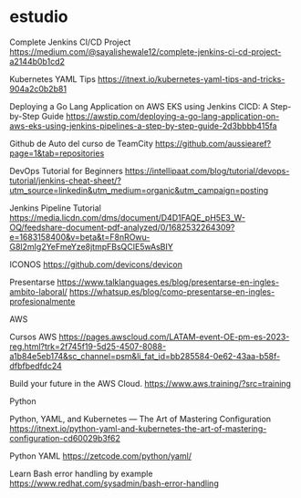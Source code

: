 # estudio

Complete Jenkins CI/CD Project
https://medium.com/@sayalishewale12/complete-jenkins-ci-cd-project-a2144b0b1cd2

Kubernetes YAML Tips
https://itnext.io/kubernetes-yaml-tips-and-tricks-904a2c0b2b81

Deploying a Go Lang Application on AWS EKS using Jenkins CICD: A Step-by-Step Guide
https://awstip.com/deploying-a-go-lang-application-on-aws-eks-using-jenkins-pipelines-a-step-by-step-guide-2d3bbbb415fa

Github de Auto del curso de TeamCity
https://github.com/aussiearef?page=1&tab=repositories

DevOps Tutorial for Beginners
https://intellipaat.com/blog/tutorial/devops-tutorial/jenkins-cheat-sheet/?utm_source=linkedin&utm_medium=organic&utm_campaign=posting

Jenkins Pipeline Tutorial
https://media.licdn.com/dms/document/D4D1FAQE_pH5E3_W-OQ/feedshare-document-pdf-analyzed/0/1682532264309?e=1683158400&v=beta&t=F8nROwu-G8l2mIg2YeFmeYze8jtmpFBsQCIE5wAsBIY


ICONOS 
https://github.com/devicons/devicon

Presentarse
https://www.talklanguages.es/blog/presentarse-en-ingles-ambito-laboral/
https://whatsup.es/blog/como-presentarse-en-ingles-profesionalmente


AWS

Cursos AWS
https://pages.awscloud.com/LATAM-event-OE-pm-es-2023-reg.html?trk=2f745f19-5d25-4507-8088-a1b84e5eb174&sc_channel=psm&li_fat_id=bb285584-0e62-43aa-b58f-dfbfbedfdc24

Build your future in the AWS Cloud.
https://www.aws.training/?src=training


Python

Python, YAML, and Kubernetes — The Art of Mastering Configuration
https://itnext.io/python-yaml-and-kubernetes-the-art-of-mastering-configuration-cd60029b3f62

Python YAML
https://zetcode.com/python/yaml/


Learn Bash error handling by example
https://www.redhat.com/sysadmin/bash-error-handling

